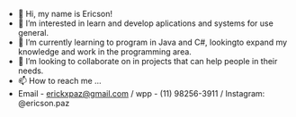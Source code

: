 - 👋 Hi, my name is Ericson!
- 👀 I’m interested in learn and develop aplications and systems for use general.
- 🌱 I’m currently learning  to program in Java and C#, lookingto expand my knowledge and work in the programming area.
- 💞️ I’m looking to collaborate on  in projects that can help people in their needs.
- 📫 How to reach me ...
- Email - erickxpaz@gmail.com / wpp - (11) 98256-3911  / Instagram: @ericson.paz

<!---
Erickxpaz/Erickxpaz is a ✨ special ✨ repository because its `README.md` (this file) appears on your GitHub profile.
You can click the Preview link to take a look at your changes.
--->
